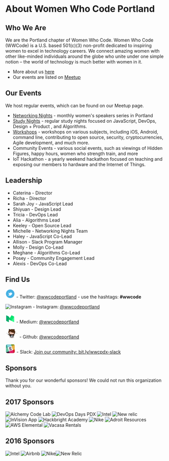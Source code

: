 # About Women Who Code Portland

## Who We Are
We are the Portland chapter of Women Who Code. Women Who Code (WWCode) is a U.S. based 501(c)(3) non-profit dedicated to inspiring women to excel in technology careers. We connect amazing women with other like-minded individuals around the globe who unite under one simple notion – the world of technology is much better with women in it.
* More about us [here](http://womenwhocode.com/portland)
* Our events are listed on [Meetup](http://www.meetup.com/Women-Who-Code-Portland/)

## Our Events
We host regular events, which can be found on our Meetup page.

* [Networking Nights](https://github.com/wwcodeportland/networking-nights) - monthly women's speakers series in Portland
* [Study Nights](https://github.com/wwcodeportland/study-nights) - regular study nights focused on JavaScript, DevOps, Design + Product , and Algorithms.
* [Workshops](https://github.com/wwcodeportland/workshops) - workshops on various subjects, including iOS, Android, command line, contributing to open source, security, cryptocurrencies, Agile development, and much more.
* Community Events - various social events, such as viewings of Hidden Figures, happy hours, women who strength train, and more
* IoT Hackathon - a yearly weekend hackathon focused on teaching and exposing our members to hardware and the Internet of Things.

## Leadership

* Caterina - Director
* Richa - Director
* Sarah Joy - JavaScript Lead
* Shiyuan - Design Lead
* Tricia - DevOps Lead
* Alia - Algorithms Lead
* Keeley - Open Source Lead
* Michelle - Networking Nights Team
* Haley - JavaScript Co-Lead
* Allison - Slack Program Manager
* Molly - Design Co-Lead
* Meghane - Algorithms Co-Lead
* Posey - Community Engagement Lead
* Alexis - DevOps Co-Lead

## Find Us

<img height=30 src="social-media/twitter-logo.png" alt="Twitter"> - Twitter: [@wwcodeportland](http://twitter.com/wwcodeportland) - use the hashtags: **#wwcode** 

<img height=30 src="social-media/instagram-logo.png" alt="Instagram"> - Instagram: [@wwcodeportland](http://instagram.com/wwcodeportland)

<img height=30 src="social-media/medium-logo.png" alt="Medium"> - Medium: [@wwcodeportland](http://medium.com/@wwcodeportland)

<img height=30 src="social-media/github-logo.png" alt="GitHub"> - Github: [@wwcodeportland](http://github.com/wwcodeportland)

<img height=30 src="social-media/slack-logo.jpg" alt="Slack"> - Slack: [Join our community: bit.ly/wwcpdx-slack](http://bit.ly/wwcpdx-slack)

## Sponsors
Thank you for our wonderful sponsors! We could not run this organization without you.

## 2017 Sponsors

<img height=100 src="https://github.com/wwcodeportland/networking-nights/blob/master/logos/logo-alchemy-code-lab.png" alt="Alchemy Code Lab"> <img height=100 src="https://github.com/wwcodeportland/networking-nights/blob/master/logos/logo-devopsdays-pdx.png" alt="DevOps Days PDX"> <img height=100 src="https://github.com/wwcodeportland/networking-nights/blob/master/logos/logo-intel.png" alt="Intel"> <img height=100 src="https://github.com/wwcodeportland/networking-nights/blob/master/logos/logo-newrelic.png" alt="New relic"> <img height=100 src="https://github.com/wwcodeportland/networking-nights/blob/master/logos/logo-invision.png" alt="InVision App"> <img height=100 src="https://github.com/wwcodeportland/networking-nights/blob/master/logos/logo-hackbright.png" alt="Hackbright Academy"> <img height=100 src="https://github.com/wwcodeportland/networking-nights/blob/master/logos/logo-nike.png" alt="Nike"> <img height=100 src="https://github.com/wwcodeportland/networking-nights/blob/master/logos/logo-adroit.png" alt="Adroit Resources"> <img height=100 src="https://github.com/wwcodeportland/networking-nights/blob/master/logos/logo-aws-elemental.png" alt="AWS Elemental"> <img height=100 src="https://github.com/wwcodeportland/networking-nights/blob/master/logos/logo-vacasa.png" alt="Vacasa Rentals">

## 2016 Sponsors

<img height=100 src="https://github.com/wwcodeportland/networking-nights/blob/master/logos/logo-intel.png" alt="Intel"> <img height=100 src="https://github.com/wwcodeportland/networking-nights/blob/master/logos/logo-airbnb.png" alt="Airbnb"> <img height=100 src="https://github.com/wwcodeportland/networking-nights/blob/master/logos/logo-nike.png" alt="Nike"><img height=100 src="https://github.com/wwcodeportland/networking-nights/blob/master/logos/logo-newrelic.png" alt="New Relic">


